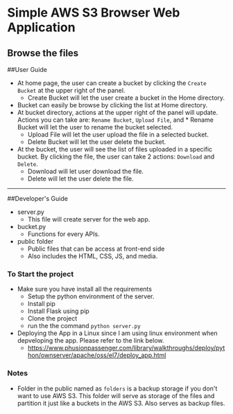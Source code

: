 # Simple AWS S3 Browser Web Application
Browse the files
---

##User Guide
* At home page, the user can create a bucket by clicking the `Create Bucket` at the upper right of the panel.
  * Create Bucket will let the user create a bucket in the Home directory.
* Bucket can easily be browse by clicking the list at Home directory.
* At bucket directory, actions at the upper right of the panel will update. Actions you can take are: `Rename Bucket`, `Upload File`, and   * Rename Bucket will let the user to rename the bucket selected.
  * Upload File will let the user upload the file in a selected bucket.
  * Delete Bucket will let the user delete the bucket.
* At the bucket, the user will see the list of files uploaded in a specific bucket. By clicking the file, the user can take 2 actions: `Download` and `Delete`.
  * Download will let user download the file.
  * Delete will let the user delete the file.
  
  
  
---
##Developer's Guide
* server.py
  * This file will create server for the web app.
* bucket.py
  * Functions for every APIs.
* public folder
  * Public files that can be access at front-end side
  * Also includes the HTML, CSS, JS, and media.

### To Start the project
* Make sure you have install all the requirements
  * Setup the python environment of the server.
  * Install pip
  * Install Flask using pip
  * Clone the project
  * run the the command `python server.py`
* Deploying the App in a Linux since I am using linux environment when depveloping the app. Please refer to the link below.
  * https://www.phusionpassenger.com/library/walkthroughs/deploy/python/ownserver/apache/oss/el7/deploy_app.html

### Notes
* Folder in the public named as `folders` is a backup storage if you don't want to use AWS S3. This folder will serve as storage of the files and partition it just like a buckets in the AWS S3. Also serves as backup files.
